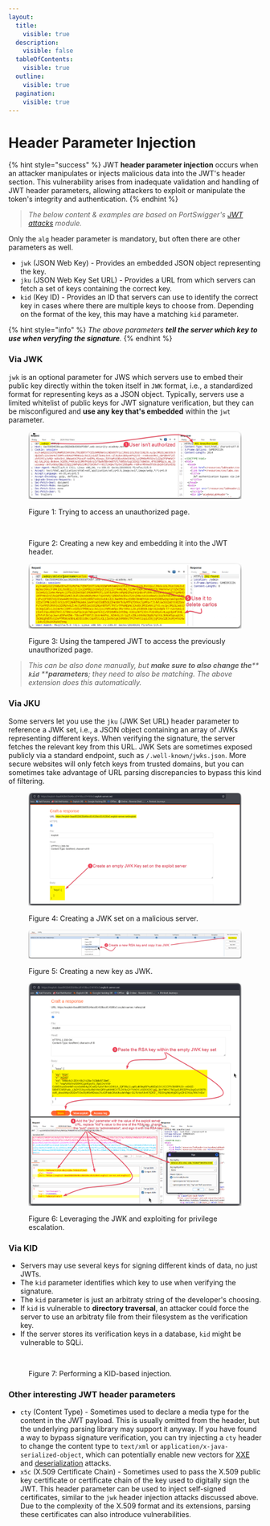 ```yaml
---
layout:
  title:
    visible: true
  description:
    visible: false
  tableOfContents:
    visible: true
  outline:
    visible: true
  pagination:
    visible: true
---
```


# Header Parameter Injection

{% hint style="success" %}
JWT **header parameter injection** occurs when an attacker manipulates or injects malicious data into the JWT's header section. This vulnerability arises from inadequate validation and handling of JWT header parameters, allowing attackers to exploit or manipulate the token's integrity and authentication.
{% endhint %}

> _The below content & examples are based on PortSwigger's_ [_JWT attacks_](https://portswigger.net/web-security/jwt) _module._

Only the `alg` header parameter is mandatory, but often there are other parameters as well.

* `jwk` (JSON Web Key) - Provides an embedded JSON object representing the key.
* `jku` (JSON Web Key Set URL) - Provides a URL from which servers can fetch a set of keys containing the correct key.
* `kid` (Key ID) - Provides an ID that servers can use to identify the correct key in cases where there are multiple keys to choose from. Depending on the format of the key, this may have a matching `kid` parameter.

{% hint style="info" %}
_The above parameters **tell the server which key to use when veryfing the signature**._
{% endhint %}

### Via JWK <a href="#via-jwk" id="via-jwk"></a>

`jwk` is an optional parameter for JWS which servers use to embed their public key directly within the token itself in `JWK` format, i.e., a standardized format for representing keys as a JSON object. Typically, servers use a limited whitelist of public keys for JWT signature verification, but they can be misconfigured and **use any key that's embedded** within the `jwt` parameter.

<figure><img src="../../../../../.gitbook/assets/jwt_jwk_injection_1.png" alt=""><figcaption><p>Figure 1: Trying to access an unauthorized page.</p></figcaption></figure>

<figure><img src="../../../../../.gitbook/assets/jwt_jwk_injection_2.png" alt=""><figcaption><p>Figure 2: Creating a new key and embedding it into the JWT header. </p></figcaption></figure>

<figure><img src="../../../../../.gitbook/assets/jwt_jwk_injection_3.png" alt=""><figcaption><p>Figure 3: Using the tampered JWT to access the previously unauthorized page.</p></figcaption></figure>

> _This can be also done manually, but **make sure to also change the**** ****`kid`**** ****parameters**; they need to also be matching. The above extension does this automatically._

### Via JKU <a href="#via-jku" id="via-jku"></a>

Some servers let you use the `jku` (JWK Set URL) header parameter to reference a JWK set, i.e., a JSON object containing an array of JWKs representing different keys. When verifying the signature, the server fetches the relevant key from this URL. JWK Sets are sometimes exposed publicly via a standard endpoint, such as `/.well-known/jwks.json`. More secure websites will only fetch keys from trusted domains, but you can sometimes take advantage of URL parsing discrepancies to bypass this kind of filtering.

<figure><img src="../../../../../.gitbook/assets/jwt_jku_injection_1.png" alt=""><figcaption><p>Figure 4: Creating a JWK set on a malicious server.</p></figcaption></figure>

<figure><img src="../../../../../.gitbook/assets/jwt_jku_injection_2.png" alt=""><figcaption><p>Figure 5: Creating a new key as JWK.</p></figcaption></figure>

<figure><img src="../../../../../.gitbook/assets/jwt_jku_injection_3.png" alt=""><figcaption><p>Figure 6: Leveraging the JWK and exploiting for privilege escalation. </p></figcaption></figure>

### Via KID <a href="#via-kid" id="via-kid"></a>

* Servers may use several keys for signing different kinds of data, no just JWTs.
* The `kid` parameter identifies which key to use when verifying the signature.
* The `kid` parameter is just an arbitraty string of the developer's choosing.
* If `kid` is vulnerable to **directory traversal**, an attacker could force the server to use an arbitraty file from their filesystem as the verification key.
* If the server stores its verification keys in a database, `kid` might be vulnerable to SQLi.

<figure><img src="https://x7331.gitbook.io/~gitbook/image?url=https%3A%2F%2F3960676229-files.gitbook.io%2F%7E%2Ffiles%2Fv0%2Fb%2Fgitbook-x-prod.appspot.com%2Fo%2Fspaces%252FmjLkek16kB60c2WFd5lf%252Fuploads%252FTw29Kkk3jZdCCSBXXTUM%252Fjwt_header_injection_kid.png%3Falt%3Dmedia%26token%3Dfce8ec03-e255-47c7-bf45-32f174606193&#x26;width=768&#x26;dpr=4&#x26;quality=100&#x26;sign=1557cb99&#x26;sv=1" alt=""><figcaption><p>Figure 7: Performing a KID-based injection.</p></figcaption></figure>

### Other interesting JWT header parameters <a href="#other-interesting-jwt-header-parameters" id="other-interesting-jwt-header-parameters"></a>

* `cty` (Content Type) - Sometimes used to declare a media type for the content in the JWT payload. This is usually omitted from the header, but the underlying parsing library may support it anyway. If you have found a way to bypass signature verification, you can try injecting a `cty` header to change the content type to `text/xml` or `application/x-java-serialized-object`, which can potentially enable new vectors for [XXE](https://portswigger.net/web-security/xxe) and [deserialization](https://portswigger.net/web-security/deserialization) attacks.
* `x5c` (X.509 Certificate Chain) - Sometimes used to pass the X.509 public key certificate or certificate chain of the key used to digitally sign the JWT. This header parameter can be used to inject self-signed certificates, similar to the `jwk` header injection attacks discussed above. Due to the complexity of the X.509 format and its extensions, parsing these certificates can also introduce vulnerabilities.

